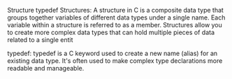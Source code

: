 Structure typedef
Structures: A structure in C is a composite data type that groups together variables of different data types under a single name. Each variable within a structure is referred to as a member. Structures allow you to create more complex data types that can hold multiple pieces of data related to a single entit

typedef: typedef is a C keyword used to create a new name (alias) for an existing data type. It's often used to make complex type declarations more readable and manageable.
